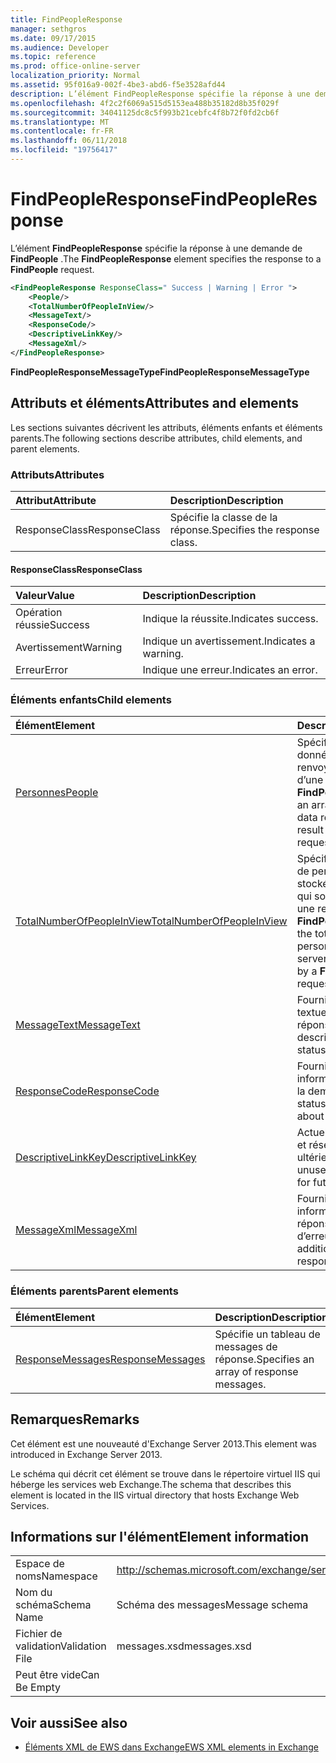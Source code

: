 ```yaml
---
title: FindPeopleResponse
manager: sethgros
ms.date: 09/17/2015
ms.audience: Developer
ms.topic: reference
ms.prod: office-online-server
localization_priority: Normal
ms.assetid: 95f016a9-002f-4be3-abd6-f5e3528afd44
description: L’élément FindPeopleResponse spécifie la réponse à une demande de FindPeople.
ms.openlocfilehash: 4f2c2f6069a515d5153ea488b35182d8b35f029f
ms.sourcegitcommit: 34041125dc8c5f993b21cebfc4f8b72f0fd2cb6f
ms.translationtype: MT
ms.contentlocale: fr-FR
ms.lasthandoff: 06/11/2018
ms.locfileid: "19756417"
---
```

# <a name="findpeopleresponse"></a><span data-ttu-id="19798-103">FindPeopleResponse</span><span class="sxs-lookup"><span data-stu-id="19798-103">FindPeopleResponse</span></span>

<span data-ttu-id="19798-104">L’élément **FindPeopleResponse** spécifie la réponse à une demande de **FindPeople** .</span><span class="sxs-lookup"><span data-stu-id="19798-104">The **FindPeopleResponse** element specifies the response to a **FindPeople** request.</span></span> 
  
```XML
<FindPeopleResponse ResponseClass=" Success | Warning | Error ">
    <People/>
    <TotalNumberOfPeopleInView/>
    <MessageText/>
    <ResponseCode/>
    <DescriptiveLinkKey/>
    <MessageXml/>
</FindPeopleResponse>
```

 <span data-ttu-id="19798-105">**FindPeopleResponseMessageType**</span><span class="sxs-lookup"><span data-stu-id="19798-105">**FindPeopleResponseMessageType**</span></span>
## <a name="attributes-and-elements"></a><span data-ttu-id="19798-106">Attributs et éléments</span><span class="sxs-lookup"><span data-stu-id="19798-106">Attributes and elements</span></span>

<span data-ttu-id="19798-107">Les sections suivantes décrivent les attributs, éléments enfants et éléments parents.</span><span class="sxs-lookup"><span data-stu-id="19798-107">The following sections describe attributes, child elements, and parent elements.</span></span>
  
### <a name="attributes"></a><span data-ttu-id="19798-108">Attributs</span><span class="sxs-lookup"><span data-stu-id="19798-108">Attributes</span></span>

|<span data-ttu-id="19798-109">**Attribut**</span><span class="sxs-lookup"><span data-stu-id="19798-109">**Attribute**</span></span>|<span data-ttu-id="19798-110">**Description**</span><span class="sxs-lookup"><span data-stu-id="19798-110">**Description**</span></span>|
|:-----|:-----|
|<span data-ttu-id="19798-111">ResponseClass</span><span class="sxs-lookup"><span data-stu-id="19798-111">ResponseClass</span></span>  <br/> |<span data-ttu-id="19798-112">Spécifie la classe de la réponse.</span><span class="sxs-lookup"><span data-stu-id="19798-112">Specifies the response class.</span></span>  <br/> |
   
#### <a name="responseclass"></a><span data-ttu-id="19798-113">ResponseClass</span><span class="sxs-lookup"><span data-stu-id="19798-113">ResponseClass</span></span>

|<span data-ttu-id="19798-114">**Valeur**</span><span class="sxs-lookup"><span data-stu-id="19798-114">**Value**</span></span>|<span data-ttu-id="19798-115">**Description**</span><span class="sxs-lookup"><span data-stu-id="19798-115">**Description**</span></span>|
|:-----|:-----|
|<span data-ttu-id="19798-116">Opération réussie</span><span class="sxs-lookup"><span data-stu-id="19798-116">Success</span></span>  <br/> |<span data-ttu-id="19798-117">Indique la réussite.</span><span class="sxs-lookup"><span data-stu-id="19798-117">Indicates success.</span></span>  <br/> |
|<span data-ttu-id="19798-118">Avertissement</span><span class="sxs-lookup"><span data-stu-id="19798-118">Warning</span></span>  <br/> |<span data-ttu-id="19798-119">Indique un avertissement.</span><span class="sxs-lookup"><span data-stu-id="19798-119">Indicates a warning.</span></span>  <br/> |
|<span data-ttu-id="19798-120">Erreur</span><span class="sxs-lookup"><span data-stu-id="19798-120">Error</span></span>  <br/> |<span data-ttu-id="19798-121">Indique une erreur.</span><span class="sxs-lookup"><span data-stu-id="19798-121">Indicates an error.</span></span>  <br/> |
   
### <a name="child-elements"></a><span data-ttu-id="19798-122">Éléments enfants</span><span class="sxs-lookup"><span data-stu-id="19798-122">Child elements</span></span>

|<span data-ttu-id="19798-123">**Élément**</span><span class="sxs-lookup"><span data-stu-id="19798-123">**Element**</span></span>|<span data-ttu-id="19798-124">**Description**</span><span class="sxs-lookup"><span data-stu-id="19798-124">**Description**</span></span>|
|:-----|:-----|
|[<span data-ttu-id="19798-125">Personnes</span><span class="sxs-lookup"><span data-stu-id="19798-125">People</span></span>](people.md) <br/> |<span data-ttu-id="19798-126">Spécifie un tableau de données personnage renvoyées à la suite d’une demande **FindPeople** .</span><span class="sxs-lookup"><span data-stu-id="19798-126">Specifies an array of persona data returned as the result of a **FindPeople** request.</span></span>  <br/> |
|[<span data-ttu-id="19798-127">TotalNumberOfPeopleInView</span><span class="sxs-lookup"><span data-stu-id="19798-127">TotalNumberOfPeopleInView</span></span>](totalnumberofpeopleinview.md) <br/> |<span data-ttu-id="19798-128">Spécifie le nombre total de personnages stockés sur un serveur qui sont renvoyées par une requête **FindPeople** .</span><span class="sxs-lookup"><span data-stu-id="19798-128">Specifies the total number of personas stored on a server that are returned by a **FindPeople** request.</span></span>  <br/> |
|[<span data-ttu-id="19798-129">MessageText</span><span class="sxs-lookup"><span data-stu-id="19798-129">MessageText</span></span>](messagetext.md) <br/> |<span data-ttu-id="19798-130">Fournit une description textuelle de l’état de la réponse.</span><span class="sxs-lookup"><span data-stu-id="19798-130">Provides a text description of the status of the response.</span></span>  <br/> |
|[<span data-ttu-id="19798-131">ResponseCode</span><span class="sxs-lookup"><span data-stu-id="19798-131">ResponseCode</span></span>](responsecode.md) <br/> |<span data-ttu-id="19798-132">Fournit des informations d’état sur la demande.</span><span class="sxs-lookup"><span data-stu-id="19798-132">Provides status information about the request.</span></span>  <br/> |
|[<span data-ttu-id="19798-133">DescriptiveLinkKey</span><span class="sxs-lookup"><span data-stu-id="19798-133">DescriptiveLinkKey</span></span>](descriptivelinkkey.md) <br/> |<span data-ttu-id="19798-134">Actuellement inutilisée et réservée à un usage ultérieur.</span><span class="sxs-lookup"><span data-stu-id="19798-134">Currently unused and reserved for future use.</span></span>  <br/> |
|[<span data-ttu-id="19798-135">MessageXml</span><span class="sxs-lookup"><span data-stu-id="19798-135">MessageXml</span></span>](messagexml.md) <br/> |<span data-ttu-id="19798-136">Fournit des informations de réponse d’erreur.</span><span class="sxs-lookup"><span data-stu-id="19798-136">Provides additional error response information.</span></span>  <br/> |
   
### <a name="parent-elements"></a><span data-ttu-id="19798-137">Éléments parents</span><span class="sxs-lookup"><span data-stu-id="19798-137">Parent elements</span></span>

|<span data-ttu-id="19798-138">**Élément**</span><span class="sxs-lookup"><span data-stu-id="19798-138">**Element**</span></span>|<span data-ttu-id="19798-139">**Description**</span><span class="sxs-lookup"><span data-stu-id="19798-139">**Description**</span></span>|
|:-----|:-----|
|[<span data-ttu-id="19798-140">ResponseMessages</span><span class="sxs-lookup"><span data-stu-id="19798-140">ResponseMessages</span></span>](responsemessages.md) <br/> |<span data-ttu-id="19798-141">Spécifie un tableau de messages de réponse.</span><span class="sxs-lookup"><span data-stu-id="19798-141">Specifies an array of response messages.</span></span>  <br/> |
   
## <a name="remarks"></a><span data-ttu-id="19798-142">Remarques</span><span class="sxs-lookup"><span data-stu-id="19798-142">Remarks</span></span>

<span data-ttu-id="19798-143">Cet élément est une nouveauté d'Exchange Server 2013.</span><span class="sxs-lookup"><span data-stu-id="19798-143">This element was introduced in Exchange Server 2013.</span></span>
  
<span data-ttu-id="19798-144">Le schéma qui décrit cet élément se trouve dans le répertoire virtuel IIS qui héberge les services web Exchange.</span><span class="sxs-lookup"><span data-stu-id="19798-144">The schema that describes this element is located in the IIS virtual directory that hosts Exchange Web Services.</span></span>
  
## <a name="element-information"></a><span data-ttu-id="19798-145">Informations sur l'élément</span><span class="sxs-lookup"><span data-stu-id="19798-145">Element information</span></span>

|||
|:-----|:-----|
|<span data-ttu-id="19798-146">Espace de noms</span><span class="sxs-lookup"><span data-stu-id="19798-146">Namespace</span></span>  <br/> |http://schemas.microsoft.com/exchange/services/2006/messages  <br/> |
|<span data-ttu-id="19798-147">Nom du schéma</span><span class="sxs-lookup"><span data-stu-id="19798-147">Schema Name</span></span>  <br/> |<span data-ttu-id="19798-148">Schéma des messages</span><span class="sxs-lookup"><span data-stu-id="19798-148">Message schema</span></span>  <br/> |
|<span data-ttu-id="19798-149">Fichier de validation</span><span class="sxs-lookup"><span data-stu-id="19798-149">Validation File</span></span>  <br/> |<span data-ttu-id="19798-150">messages.xsd</span><span class="sxs-lookup"><span data-stu-id="19798-150">messages.xsd</span></span>  <br/> |
|<span data-ttu-id="19798-151">Peut être vide</span><span class="sxs-lookup"><span data-stu-id="19798-151">Can Be Empty</span></span>  <br/> ||
   
## <a name="see-also"></a><span data-ttu-id="19798-152">Voir aussi</span><span class="sxs-lookup"><span data-stu-id="19798-152">See also</span></span>



- [<span data-ttu-id="19798-153">Éléments XML de EWS dans Exchange</span><span class="sxs-lookup"><span data-stu-id="19798-153">EWS XML elements in Exchange</span></span>](ews-xml-elements-in-exchange.md)

